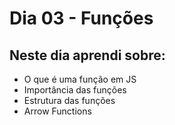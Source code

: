# Dia 03 - Funções

## Neste dia aprendi sobre: 

- O que é uma função em JS
- Importância das funções
- Estrutura das funções
- Arrow Functions